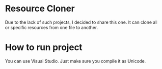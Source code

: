 # Resource Cloner
Due to the lack of such projects, I decided to share this one. It can clone all or specific resources from one file to another.

# How to run project
You can use Visual Studio. Just make sure you compile it as Unicode.
